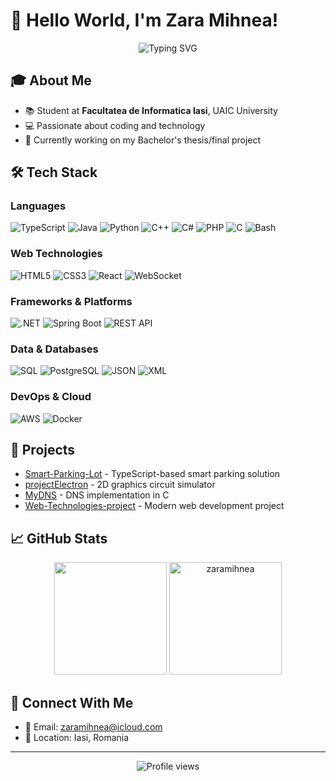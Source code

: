 # 👋 Hello World, I'm Zara Mihnea!

<div align="center">
  <img src="https://readme-typing-svg.herokuapp.com?font=Fira+Code&duration=3000&pause=1000&color=70A5FD&center=true&vCenter=true&width=435&lines=Computer+Science+Student;Full+Stack+Developer;Tech+Enthusiast" alt="Typing SVG" />
</div>

## 🎓 About Me

- 📚 Student at **Facultatea de Informatica Iasi**, UAIC University
- 💻 Passionate about coding and technology
- 📝 Currently working on my Bachelor's thesis/final project

## 🛠️ Tech Stack

### Languages
![TypeScript](https://img.shields.io/badge/-TypeScript-3178C6?style=flat-square&logo=typescript&logoColor=white)
![Java](https://img.shields.io/badge/-Java-ED8B00?style=flat-square&logo=openjdk&logoColor=white)
![Python](https://img.shields.io/badge/-Python-3776AB?style=flat-square&logo=python&logoColor=white)
![C++](https://img.shields.io/badge/-C++-00599C?style=flat-square&logo=c%2B%2B&logoColor=white)
![C#](https://img.shields.io/badge/-C%23-239120?style=flat-square&logo=c-sharp&logoColor=white)
![PHP](https://img.shields.io/badge/-PHP-777BB4?style=flat-square&logo=php&logoColor=white)
![C](https://img.shields.io/badge/-C-A8B9CC?style=flat-square&logo=c&logoColor=white)
![Bash](https://img.shields.io/badge/-Bash-4EAA25?style=flat-square&logo=gnu-bash&logoColor=white)

### Web Technologies
![HTML5](https://img.shields.io/badge/-HTML5-E34F26?style=flat-square&logo=html5&logoColor=white)
![CSS3](https://img.shields.io/badge/-CSS3-1572B6?style=flat-square&logo=css3&logoColor=white)
![React](https://img.shields.io/badge/-React-61DAFB?style=flat-square&logo=react&logoColor=black)
![WebSocket](https://img.shields.io/badge/-WebSocket-010101?style=flat-square&logo=socket.io&logoColor=white)

### Frameworks & Platforms
![.NET](https://img.shields.io/badge/-.NET-512BD4?style=flat-square&logo=.net&logoColor=white)
![Spring Boot](https://img.shields.io/badge/-Spring%20Boot-6DB33F?style=flat-square&logo=spring-boot&logoColor=white)
![REST API](https://img.shields.io/badge/-REST%20APIs-009688?style=flat-square&logo=fastapi&logoColor=white)

### Data & Databases
![SQL](https://img.shields.io/badge/-SQL-4479A1?style=flat-square&logo=mysql&logoColor=white)
![PostgreSQL](https://img.shields.io/badge/-PostgreSQL-336791?style=flat-square&logo=postgresql&logoColor=white)
![JSON](https://img.shields.io/badge/-JSON-000000?style=flat-square&logo=json&logoColor=white)
![XML](https://img.shields.io/badge/-XML-orange?style=flat-square&logo=xaml&logoColor=white)

### DevOps & Cloud
![AWS](https://img.shields.io/badge/-AWS-232F3E?style=flat-square&logo=amazon-aws&logoColor=white)
![Docker](https://img.shields.io/badge/-Docker-2496ED?style=flat-square&logo=docker&logoColor=white)

## 🚀 Projects

- [Smart-Parking-Lot](https://github.com/zaramihnea/Smart-Parking-Lot) - TypeScript-based smart parking solution
- [projectElectron](https://github.com/zaramihnea/projectElectron) - 2D graphics circuit simulator
- [MyDNS](https://github.com/zaramihnea/MyDNS) - DNS implementation in C
- [Web-Technologies-project](https://github.com/zaramihnea/Web-Technologies-project) - Modern web development project

## 📈 GitHub Stats

<div align="center">
  <img height="180em" src="https://github-readme-stats.vercel.app/api?username=zaramihnea&show_icons=true&theme=tokyonight&include_all_commits=true&count_private=true"/>
  <img height="180em" src="https://github-readme-streak-stats.herokuapp.com/?user=zaramihnea&theme=tokyonight" alt="zaramihnea" />
</div>

## 🤝 Connect With Me

- 📧 Email: [zaramihnea@icloud.com](mailto:zaramihnea@icloud.com)
- 📍 Location: Iasi, Romania

---

<div align="center">
  <img src="https://komarev.com/ghpvc/?username=zaramihnea&label=Profile%20views&color=0e75b6&style=flat" alt="Profile views" />
</div>
